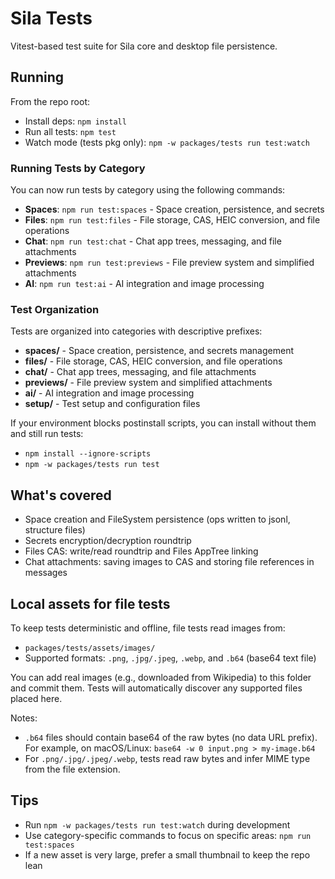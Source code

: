 # Sila Tests

Vitest-based test suite for Sila core and desktop file persistence.

## Running

From the repo root:

- Install deps: `npm install`
- Run all tests: `npm test`
- Watch mode (tests pkg only): `npm -w packages/tests run test:watch`

### Running Tests by Category

You can now run tests by category using the following commands:

- **Spaces**: `npm run test:spaces` - Space creation, persistence, and secrets
- **Files**: `npm run test:files` - File storage, CAS, HEIC conversion, and file operations
- **Chat**: `npm run test:chat` - Chat app trees, messaging, and file attachments
- **Previews**: `npm run test:previews` - File preview system and simplified attachments
- **AI**: `npm run test:ai` - AI integration and image processing

### Test Organization

Tests are organized into categories with descriptive prefixes:

- **spaces/** - Space creation, persistence, and secrets management
- **files/** - File storage, CAS, HEIC conversion, and file operations  
- **chat/** - Chat app trees, messaging, and file attachments
- **previews/** - File preview system and simplified attachments
- **ai/** - AI integration and image processing
- **setup/** - Test setup and configuration files

If your environment blocks postinstall scripts, you can install without them and still run tests:

- `npm install --ignore-scripts`
- `npm -w packages/tests run test`

## What's covered

- Space creation and FileSystem persistence (ops written to jsonl, structure files)
- Secrets encryption/decryption roundtrip
- Files CAS: write/read roundtrip and Files AppTree linking
- Chat attachments: saving images to CAS and storing file references in messages

## Local assets for file tests

To keep tests deterministic and offline, file tests read images from:

- `packages/tests/assets/images/`
- Supported formats: `.png`, `.jpg/.jpeg`, `.webp`, and `.b64` (base64 text file)

You can add real images (e.g., downloaded from Wikipedia) to this folder and commit them. Tests will automatically discover any supported files placed here.

Notes:
- `.b64` files should contain base64 of the raw bytes (no data URL prefix). For example, on macOS/Linux: `base64 -w 0 input.png > my-image.b64`
- For `.png/.jpg/.jpeg/.webp`, tests read raw bytes and infer MIME type from the file extension.

## Tips

- Run `npm -w packages/tests run test:watch` during development
- Use category-specific commands to focus on specific areas: `npm run test:spaces`
- If a new asset is very large, prefer a small thumbnail to keep the repo lean